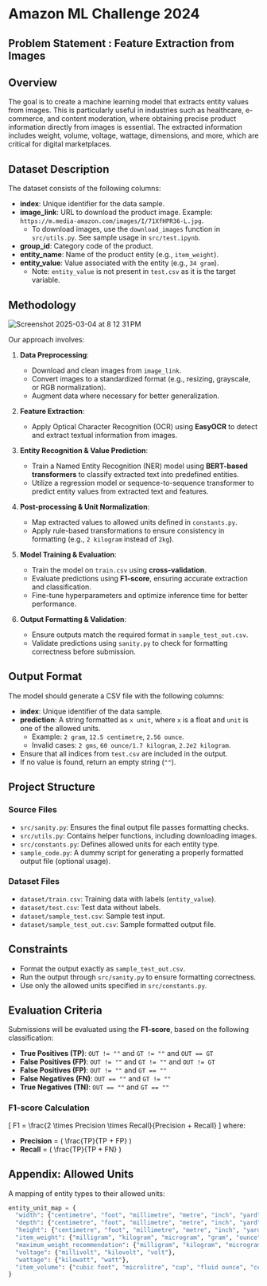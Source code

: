 # Amazon ML Challenge 2024
## Problem Statement : Feature Extraction from Images

## Overview
The goal is to create a machine learning model that extracts entity values from images. This is particularly useful in industries such as healthcare, e-commerce, and content moderation, where obtaining precise product information directly from images is essential. The extracted information includes weight, volume, voltage, wattage, dimensions, and more, which are critical for digital marketplaces.

## Dataset Description
The dataset consists of the following columns:
- **index**: Unique identifier for the data sample.
- **image_link**: URL to download the product image. Example: `https://m.media-amazon.com/images/I/71XfHPR36-L.jpg`.
  - To download images, use the `download_images` function in `src/utils.py`. See sample usage in `src/test.ipynb`.
- **group_id**: Category code of the product.
- **entity_name**: Name of the product entity (e.g., `item_weight`).
- **entity_value**: Value associated with the entity (e.g., `34 gram`).
  - Note: `entity_value` is not present in `test.csv` as it is the target variable.

## Methodology
![Screenshot 2025-03-04 at 8 12 31 PM](https://github.com/user-attachments/assets/194fc944-02cc-4b15-a904-56ea0fb5d91c)

Our approach involves:
1. **Data Preprocessing**:
   - Download and clean images from `image_link`.
   - Convert images to a standardized format (e.g., resizing, grayscale, or RGB normalization).
   - Augment data where necessary for better generalization.

2. **Feature Extraction**:
   - Apply Optical Character Recognition (OCR) using **EasyOCR** to detect and extract textual information from images.

3. **Entity Recognition & Value Prediction**:
   - Train a Named Entity Recognition (NER) model using **BERT-based transformers** to classify extracted text into predefined entities.
   - Utilize a regression model or sequence-to-sequence transformer to predict entity values from extracted text and features.

4. **Post-processing & Unit Normalization**:
   - Map extracted values to allowed units defined in `constants.py`.
   - Apply rule-based transformations to ensure consistency in formatting (e.g., `2 kilogram` instead of `2kg`).

5. **Model Training & Evaluation**:
   - Train the model on `train.csv` using **cross-validation**.
   - Evaluate predictions using **F1-score**, ensuring accurate extraction and classification.
   - Fine-tune hyperparameters and optimize inference time for better performance.

6. **Output Formatting & Validation**:
   - Ensure outputs match the required format in `sample_test_out.csv`.
   - Validate predictions using `sanity.py` to check for formatting correctness before submission.

## Output Format
The model should generate a CSV file with the following columns:
- **index**: Unique identifier of the data sample.
- **prediction**: A string formatted as `x unit`, where `x` is a float and `unit` is one of the allowed units.
  - Example: `2 gram`, `12.5 centimetre`, `2.56 ounce`.
  - Invalid cases: `2 gms`, `60 ounce/1.7 kilogram`, `2.2e2 kilogram`.
- Ensure that all indices from `test.csv` are included in the output.
- If no value is found, return an empty string (`""`).

## Project Structure
### Source Files
- `src/sanity.py`: Ensures the final output file passes formatting checks. 
- `src/utils.py`: Contains helper functions, including downloading images.
- `src/constants.py`: Defines allowed units for each entity type.
- `sample_code.py`: A dummy script for generating a properly formatted output file (optional usage).

### Dataset Files
- `dataset/train.csv`: Training data with labels (`entity_value`).
- `dataset/test.csv`: Test data without labels.
- `dataset/sample_test.csv`: Sample test input.
- `dataset/sample_test_out.csv`: Sample formatted output file.

## Constraints
- Format the output exactly as `sample_test_out.csv`.
- Run the output through `src/sanity.py` to ensure formatting correctness.
- Use only the allowed units specified in `src/constants.py`.

## Evaluation Criteria
Submissions will be evaluated using the **F1-score**, based on the following classification:
- **True Positives (TP)**: `OUT != ""` and `GT != ""` and `OUT == GT`
- **False Positives (FP)**: `OUT != ""` and `GT != ""` and `OUT != GT`
- **False Positives (FP)**: `OUT != ""` and `GT == ""`
- **False Negatives (FN)**: `OUT == ""` and `GT != ""`
- **True Negatives (TN)**: `OUT == ""` and `GT == ""`

### F1-score Calculation
\[ F1 = \frac{2 \times Precision \times Recall}{Precision + Recall} \]
where:
- **Precision** = \( \frac{TP}{TP + FP} \)
- **Recall** = \( \frac{TP}{TP + FN} \)

## Appendix: Allowed Units
A mapping of entity types to their allowed units:
```python
entity_unit_map = {
  "width": {"centimetre", "foot", "millimetre", "metre", "inch", "yard"},
  "depth": {"centimetre", "foot", "millimetre", "metre", "inch", "yard"},
  "height": {"centimetre", "foot", "millimetre", "metre", "inch", "yard"},
  "item_weight": {"milligram", "kilogram", "microgram", "gram", "ounce", "ton", "pound"},
  "maximum_weight_recommendation": {"milligram", "kilogram", "microgram", "gram", "ounce", "ton", "pound"},
  "voltage": {"millivolt", "kilovolt", "volt"},
  "wattage": {"kilowatt", "watt"},
  "item_volume": {"cubic foot", "microlitre", "cup", "fluid ounce", "centilitre", "imperial gallon", "pint", "decilitre", "litre", "millilitre", "quart", "cubic inch", "gallon"}
}
```

